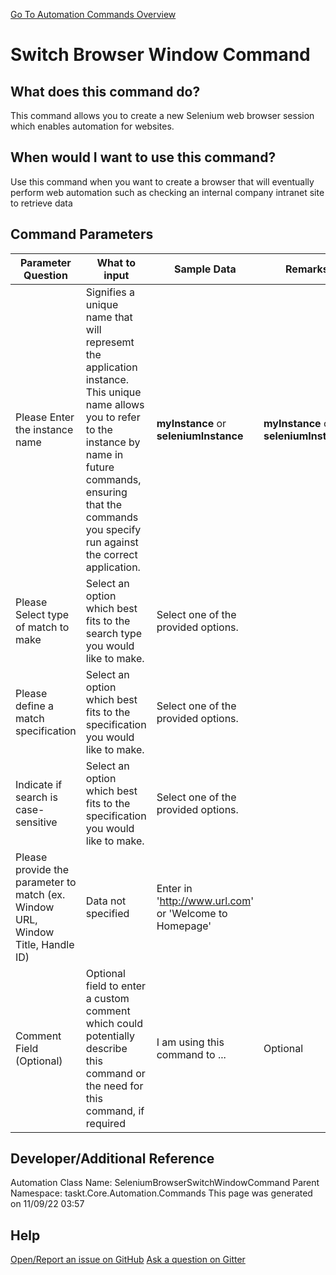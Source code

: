 <!--TITLE: Switch Browser Window Command -->
<!-- SUBTITLE: a command in the Web Browser Commands group. -->
[Go To Automation Commands Overview](/automation-commands)


# Switch Browser Window Command


## What does this command do?
This command allows you to create a new Selenium web browser session which enables automation for websites.


## When would I want to use this command?
Use this command when you want to create a browser that will eventually perform web automation such as checking an internal company intranet site to retrieve data


## Command Parameters
| Parameter Question   	| What to input  	|  Sample Data 	| Remarks  	|
| ---                    | ---               | ---           | ---       |
|Please Enter the instance name|Signifies a unique name that will represemt the application instance.  This unique name allows you to refer to the instance by name in future commands, ensuring that the commands you specify run against the correct application.|**myInstance** or **seleniumInstance**|**myInstance** or **seleniumInstance**|
|Please Select type of match to make|Select an option which best fits to the search type you would like to make.|Select one of the provided options.||
|Please define a match specification|Select an option which best fits to the specification you would like to make.|Select one of the provided options.||
|Indicate if search is case-sensitive|Select an option which best fits to the specification you would like to make.|Select one of the provided options.||
|Please provide the parameter to match (ex. Window URL, Window Title, Handle ID)|Data not specified|Enter in 'http://www.url.com' or 'Welcome to Homepage'||
|Comment Field (Optional)|Optional field to enter a custom comment which could potentially describe this command or the need for this command, if required|I am using this command to ...|Optional|


## Developer/Additional Reference
Automation Class Name: SeleniumBrowserSwitchWindowCommand
Parent Namespace: taskt.Core.Automation.Commands
This page was generated on 11/09/22 03:57 


## Help
[Open/Report an issue on GitHub](https://github.com/saucepleez/taskt/issues/new)
[Ask a question on Gitter](https://gitter.im/taskt-rpa/Lobby)
